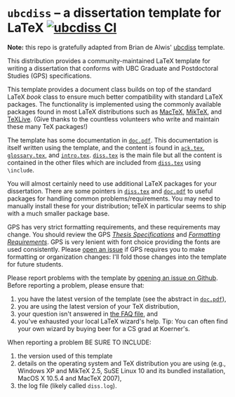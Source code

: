 # `ubcdiss` &ndash; a dissertation template for LaTeX [![ubcdiss CI](https://github.com/jyoo980/thesis/actions/workflows/latex.yml/badge.svg?branch=master)](https://github.com/jyoo980/thesis/actions/workflows/latex.yml)

**Note:** this repo is gratefully adapted from Brian de Alwis'
[ubcdiss](https://github.com/briandealwis/ubcdiss) template.

This distribution provides a community-maintained LaTeX template
for writing a dissertation that conforms with UBC Graduate and Postdoctoral Studies (GPS) specifications. 

This template provides a document class builds on top of the standard
LaTeX _book_ class to ensure much better compatibility with
standard LaTeX packages.  The functionality is implemented using
the commonly available packages found in most LaTeX distributions
such as [MacTeX](http://www.tug.org/mactex/), [MikTeX](https://miktex.org), and [TeXLive](https://www.tug.org/texlive/).
(Give thanks to the countless volunteers who write and maintain these many TeX packages!)

The template has some documentation in [`doc.pdf`](doc.pdf).  This
documentation is itself written using the template, and the content
is found in [`ack.tex`](ack.tex), [`glossary.tex`](glossary.tex),
and [`intro.tex`](intro.tex).  [`diss.tex`](diss.tex) is the
main file but all the content is contained in the other files which
are included from [`diss.tex`](diss.tex) using `\include`.

You will almost certainly need to use additional LaTeX packages for
your dissertation.  There are some pointers in [`diss.tex`](diss.tex)
and [`doc.pdf`](doc.pdf) to useful packages for handling common
problems/requirements.  You may need to manually install these for
your distribution; teTeX in particular seems to ship with a much
smaller package base.

GPS has very strict formatting requirements, and these requirements
may change.  You should review the GPS
[_Thesis Specifications_](http://www.grad.ubc.ca/current-students/dissertation-thesis-preparation/structure-ubc-theses-dissertations)
and [_Formatting Requirements_](http://www.grad.ubc.ca/current-students/dissertation-thesis-preparation/formatting-requirements).  GPS is very lenient with
font choice providing the fonts are used consistently.
Please [open an issue](https://github.com/briandealwis/ubcdiss/issues/new)
if GPS requires you to make formatting or organization changes:
I'll fold those changes into the template for future students.

Please report problems with the
template by [opening an issue on Github](https://github.com/briandealwis/ubcdiss/issues/new).  Before reporting a problem, please ensure that:

 1. you have the latest version of the template (see the abstract
    in [`doc.pdf`](doc.pdf)),
 2. you are using the latest version of your TeX distribution,
 3. your question isn't answered in [the FAQ file](FAQ.md), and
 4. you've exhausted your local LaTeX wizard's help.  Tip: You can
    often find your own wizard by buying beer for a CS grad at Koerner's.

When reporting a problem BE SURE TO INCLUDE:

 1. the version used of this template
 2. details on the operating system and TeX distribution you are using 
    (e.g., Windows XP and MikTeX 2.5, SuSE Linux 10 and its bundled
    installation, MacOS X 10.5.4 and MacTeX 2007),
 3. the log file (likely called `diss.log`).
